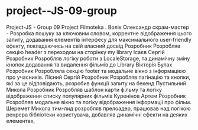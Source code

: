 # project--JS-09-group
Project-JS - Group 09
Project Filmoteka . 
Волік Олександр	скрам-мастер	- Розробка пошуку за ключовим словом, корректне відображення цього запиту, додавання елементів інтерфесу для максимального user-friendly ефекту, покладаючись на свій власний досвід
Розробник	Розробляв секцію header з переходом на сторінку my library
Ісаєв Сергій	Розробник	Розробляв логіку роботи з LocaleStorage, та динамічну зміну кнопок додавання та видалення фільмів до Library
Вікторія Булах	Розробник	Розробляла секцію footer та модальне вікно з інформацією про учасників.
Лісний Сергій	Розробник	Розробляв пагінацію та кнопки, які за це відповідають, розробив функції запиту на бекенд
Пустильний Микола	Розробник	Розробляв шаблон карти фільму та логіку відображення списку популярних фільмів
Куренiнов Артем	Розробник	Розробляв модальне вiкно та логiку вiдображення iнформацii про фiльм.
Шеремет Микола 	тим-лид	  розробляв  прелоадер, працював над логікою  ренрера  бібліотеки користувача, добавляв  динамічні ефекти на деяких елементах, 
